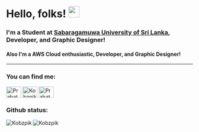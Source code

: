 # Hello, folks! <img src="https://raw.githubusercontent.com/MartinHeinz/MartinHeinz/master/wave.gif" width="30px">

<h3>I'm a Student at <a href="https://www.sab.ac.lk/">Sabaragamuwa University of Sri Lanka</a>, Developer, and Graphic Designer!</h3>
<h4>Also I'm a AWS Cloud enthusiastic, Developer, and Graphic Designer!</h4>

<hr height="1px">
<h3 align="left">You can find me:</h3>
<p align="left">
<a href="https://www.facebook.com/prabath.kobbawela/" target="blank"><img align="center" src="https://github.com/rahuldkjain/github-profile-readme-generator/blob/master/src/images/icons/Social/facebook-alt.svg" alt="Prabath Kobbaweka" height="30" width="40" /></a>
  <a href="https://dev.to/kobzpik" target="blank"><img align="center" src="https://cdn.jsdelivr.net/npm/simple-icons@3.0.1/icons/dev-dot-to.svg" alt="Kobzpik" height="30" width="40" /></a>
<a href="https://www.linkedin.com/in/prabath-indrajith-599160197/" target="blank"><img align="center" src="https://raw.githubusercontent.com/rahuldkjain/github-profile-readme-generator/master/src/images/icons/Social/linked-in-alt.svg" alt="Prabath Indrajith" height="30" width="40" /></a>
</p>



<h3 align="left">Github status:</h3>
<p><img align="left" src="https://github-readme-stats.vercel.app/api/top-langs?username=Kobzpik&show_icons=true&locale=en&layout=compact" alt="Kobzpik" /></p>

<p><img align="center" src="https://github-readme-stats.vercel.app/api?username=Kobzpik&show_icons=true&locale=en" alt="Kobzpik" /></p>



<!--
**Kobzpik/Kobzpik** is a ✨ _special_ ✨ repository because its `README.md` (this file) appears on your GitHub profile.

Here 
- 🔭 I’m currently working on ...
- 🌱 I’m currently learning ...
are some ideas to get you started:
-->

